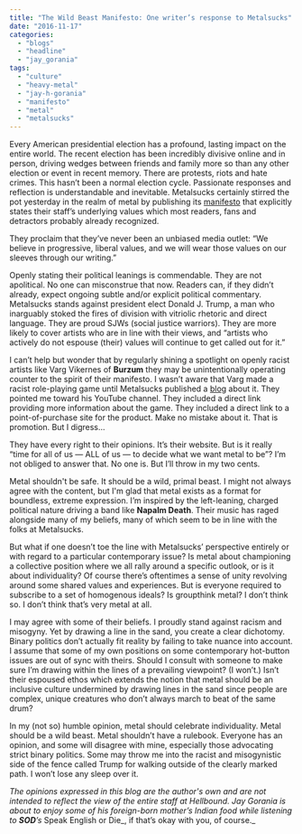 ```yaml
---
title: "The Wild Beast Manifesto: One writer’s response to Metalsucks"
date: "2016-11-17"
categories: 
  - "blogs"
  - "headline"
  - "jay_gorania"
tags: 
  - "culture"
  - "heavy-metal"
  - "jay-h-gorania"
  - "manifesto"
  - "metal"
  - "metalsucks"
---
```


Every American presidential election has a profound, lasting impact on the entire world. The recent election has been incredibly divisive online and in person, driving wedges between friends and family more so than any other election or event in recent memory. There are protests, riots and hate crimes. This hasn’t been a normal election cycle. Passionate responses and reflection is understandable and inevitable. Metalsucks certainly stirred the pot yesterday in the realm of metal by publishing its [manifesto](http://www.metalsucks.net/2016/11/16/metalsucks-manifesto/) that explicitly states their staff’s underlying values which most readers, fans and detractors probably already recognized.

They proclaim that they’ve never been an unbiased media outlet: “We believe in progressive, liberal values, and we will wear those values on our sleeves through our writing.”

Openly stating their political leanings is commendable. They are not apolitical. No one can misconstrue that now. Readers can, if they didn’t already, expect ongoing subtle and/or explicit political commentary. Metalsucks stands against president elect Donald J. Trump, a man who inarguably stoked the fires of division with vitriolic rhetoric and direct language. They are proud SJWs (social justice warriors). They are more likely to cover artists who are in line with their views, and “artists who actively do not espouse (their) values will continue to get called out for it.”

I can’t help but wonder that by regularly shining a spotlight on openly racist artists like Varg Vikernes of **Burzum** they may be unintentionally operating counter to the spirit of their manifesto. I wasn’t aware that Varg made a racist role-playing game until Metalsucks published a [blog](http://www.metalsucks.net/2015/04/16/varg-vikernes-wrote-an-rpg-book/) about it. They pointed me toward his YouTube channel. They included a direct link providing more information about the game. They included a direct link to a point-of-purchase site for the product. Make no mistake about it. That is promotion. But I digress…

They have every right to their opinions. It’s their website. But is it really “time for all of us — ALL of us — to decide what we want metal to be”? I’m not obliged to answer that. No one is. But I’ll throw in my two cents.

Metal shouldn't be safe. It should be a wild, primal beast. I might not always agree with the content, but I'm glad that metal exists as a format for boundless, extreme expression. I’m inspired by the left-leaning, charged political nature driving a band like **Napalm Death**. Their music has raged alongside many of my beliefs, many of which seem to be in line with the folks at Metalsucks.

But what if one doesn’t toe the line with Metalsucks’ perspective entirely or with regard to a particular contemporary issue? Is metal about championing a collective position where we all rally around a specific outlook, or is it about individuality? Of course there’s oftentimes a sense of unity revolving around some shared values and experiences. But is everyone required to subscribe to a set of homogenous ideals? Is groupthink metal? I don’t think so. I don’t think that’s very metal at all.

I may agree with some of their beliefs. I proudly stand against racism and misogyny. Yet by drawing a line in the sand, you create a clear dichotomy. Binary politics don’t actually fit reality by failing to take nuance into account. I assume that some of my own positions on some contemporary hot-button issues are out of sync with theirs. Should I consult with someone to make sure I’m drawing within the lines of a prevailing viewpoint? (I won’t.) Isn’t their espoused ethos which extends the notion that metal should be an inclusive culture undermined by drawing lines in the sand since people are complex, unique creatures who don’t always march to beat of the same drum?

In my (not so) humble opinion, metal should celebrate individuality. Metal should be a wild beast. Metal shouldn’t have a rulebook. Everyone has an opinion, and some will disagree with mine, especially those advocating strict binary politics. Some may throw me into the racist and misogynistic side of the fence called Trump for walking outside of the clearly marked path. I won’t lose any sleep over it.

_The opinions expressed in this blog are the author's own and are not intended to reflect the view of the entire staff at Hellbound. Jay Gorania is about to enjoy some of his foreign-born mother’s Indian food while listening to **SOD**’s_ Speak English or Die_, if that’s okay with you, of course._
